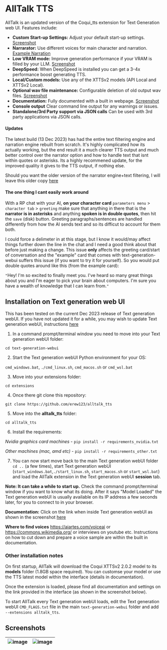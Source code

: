 # AllTalk TTS
AllTalk is an updated version of the Coqui_tts extension for Text Generation web UI. Features include:

- **Custom Start-up Settings:** Adjust your default start-up settings. [Screenshot](https://github.com/erew123/alltalk_tts#screenshots)
- **Narrarator:** Use different voices for main character and narration. [Example Narration](https://vocaroo.com/18fYWVxiQpk1)
- **Low VRAM mode:** Improve generation performance if your VRAM is filled by your LLM. [Screenshot](https://github.com/erew123/alltalk_tts#screenshots)
- **DeepSpeed:** When DeepSpeed is installed you can get a 3-4x performance boost generating TTS.
- **Local/Custom models:** Use any of the XTTSv2 models (API Local and XTTSv2 Local).
- **Optional wav file maintenance:** Configurable deletion of old output wav files. [Screenshot](https://github.com/erew123/alltalk_tts#screenshots)
- **Documentation:** Fully documented with a built in webpage. [Screenshot](https://github.com/erew123/alltalk_tts#screenshots)
- **Console output** Clear command line output for any warnings or issues.
- **Standalone/3rd Party support via JSON calls** Can be used with 3rd party applications via JSON calls.

#### Updates
The latest build (13 Dec 2023) has had the entire text filtering engine and narration engine rebuilt from scratch. It's highly complicated how its actually working, but the end result it a much clearer TTS output and much better control over the narrator option and how to handle text that isnt within quotes or asterisks. Its a highly recommened update, for the improved quality it gives to the TTS output, if nothing else.

Should you want the older version of the narrator engine+text filtering, I will leave this older copy [here](https://github.com/erew123/alltalk_tts/releases/tag/v1-old-narrator)

#### The one thing I cant easily work around
With a RP chat with your AI, **on your character card** `parameters menu` > `character tab` > `greeting` make sure that anything in there that is the **narrator is in asterisks** and anything **spoken is in double quotes**, then hit the `save` (disk) button. Greeting paragraphs/sentences are handled differently from how the AI sends text and so its difficut to account for them both.

I could force a delimeter in at this stage, but I know it would/may affect things further down the line in the chat and I need a good think about that before just making a change. This issue **only** affects the greeting card/start of conversation and the "example" card that comes with text-generation-webui suffers this issue (if you want to try it for yourself). So you would put double quotes around like this (from the example card):

`"`Hey! I'm so excited to finally meet you. I've heard so many great things about you and I'm eager to pick your brain about computers. I'm sure you have a wealth of knowledge that I can learn from.`"`

## Installation on Text generation web UI
This has been tested on the current Dec 2023 release of Text generation webUI. If you have not updated it for a while, you may wish to update Text generation webUI, instructions [here](https://github.com/oobabooga/text-generation-webui#getting-updates)

1) In a command prompt/terminal window you need to move into your Text generation webUI folder:

`cd text-generation-webui`

2) Start the Text generation webUI Python environment for your OS:

`cmd_windows.bat`, `./cmd_linux.sh`, `cmd_macos.sh` or `cmd_wsl.bat`

3) Move into your extensions folder:

`cd extensions`

4) Once there git clone this repository:

`git clone https://github.com/erew123/alltalk_tts`

5) Move into the **alltalk_tts** folder:

`cd alltalk_tts`

6) Install the requirements:

*Nvidia graphics card machines* - `pip install -r requirements_nvidia.txt`

*Other machines (mac, amd etc)* - `pip install -r requirements_other.txt`

7) You can now start move back to the main Text generation webUI folder `cd ..` (a few times), start Text generation webUI (`start_windows.bat`,`./start_linux.sh`, `start_macos.sh` or `start_wsl.bat`)  and load the AllTalk extension in the Text generation webUI **session** tab.

**Note: It can take a while to start up.** Check the command prompt/terminal window if you want to know what its doing. After it says "Model Loaded" the Text generation webUI is usually available on its IP address a few seconds later, for you to connect to in your browser.

**Documentation:** Click on the link when inside Text generation webUI as shown in the screenshot [here](https://github.com/erew123/alltalk_tts#screenshots)

**Where to find voices** https://aiartes.com/voiceai or https://commons.wikimedia.org/ or interviews on youtube etc. Instructions on how to cut down and prepare a voice sample are within the built in documentation.

### Other installation notes
On first startup, AllTalk will download the Coqui XTTSv2 2.0.2 model to its **models** folder (1.8GB space required). You can customse your model or use the TTS latest model within the interface (details in documentation).

Once the extension is loaded, please find all documentation and settings on the link provided in the interface (as shown in the screenshot below).

To start AllTalk every Text generation webUI loads, edit the Text generation webUI `CMD_FLAGS.txt` file in the main `text-generation-webui` folder and add `--extensions alltalk_tts`.

## Screenshots
|![image](https://github.com/erew123/alltalk_tts/assets/35898566/a4d983ab-f9e1-42dd-94ee-a85043f74ab2) | ![image](https://github.com/erew123/alltalk_tts/assets/35898566/3497d656-9729-4cb7-8d0d-6367078794ee) |
|:---:|:---:|
